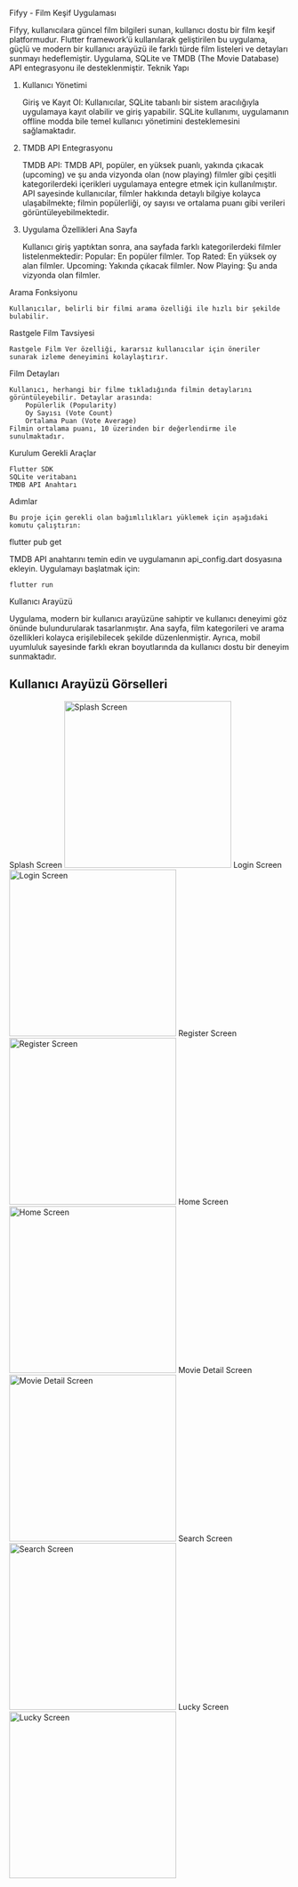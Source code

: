 Fifyy - Film Keşif Uygulaması

Fifyy, kullanıcılara güncel film bilgileri sunan, kullanıcı dostu bir film keşif platformudur. Flutter framework’ü kullanılarak geliştirilen bu uygulama, güçlü ve modern bir kullanıcı arayüzü ile farklı türde film listeleri ve detayları sunmayı hedeflemiştir. Uygulama, SQLite ve TMDB (The Movie Database) API entegrasyonu ile desteklenmiştir.
Teknik Yapı
1. Kullanıcı Yönetimi

    Giriş ve Kayıt Ol:
        Kullanıcılar, SQLite tabanlı bir sistem aracılığıyla uygulamaya kayıt olabilir ve giriş yapabilir.
        SQLite kullanımı, uygulamanın offline modda bile temel kullanıcı yönetimini desteklemesini sağlamaktadır.

2. TMDB API Entegrasyonu

    TMDB API:
        TMDB API, popüler, en yüksek puanlı, yakında çıkacak (upcoming) ve şu anda vizyonda olan (now playing) filmler gibi çeşitli kategorilerdeki içerikleri uygulamaya entegre etmek için kullanılmıştır.
        API sayesinde kullanıcılar, filmler hakkında detaylı bilgiye kolayca ulaşabilmekte; filmin popülerliği, oy sayısı ve ortalama puanı gibi verileri görüntüleyebilmektedir.

3. Uygulama Özellikleri
Ana Sayfa

    Kullanıcı giriş yaptıktan sonra, ana sayfada farklı kategorilerdeki filmler listelenmektedir:
        Popular: En popüler filmler.
        Top Rated: En yüksek oy alan filmler.
        Upcoming: Yakında çıkacak filmler.
        Now Playing: Şu anda vizyonda olan filmler.

Arama Fonksiyonu

    Kullanıcılar, belirli bir filmi arama özelliği ile hızlı bir şekilde bulabilir.

Rastgele Film Tavsiyesi

    Rastgele Film Ver özelliği, kararsız kullanıcılar için öneriler sunarak izleme deneyimini kolaylaştırır.

Film Detayları

    Kullanıcı, herhangi bir filme tıkladığında filmin detaylarını görüntüleyebilir. Detaylar arasında:
        Popülerlik (Popularity)
        Oy Sayısı (Vote Count)
        Ortalama Puan (Vote Average)
    Filmin ortalama puanı, 10 üzerinden bir değerlendirme ile sunulmaktadır.

Kurulum
Gerekli Araçlar

    Flutter SDK
    SQLite veritabanı
    TMDB API Anahtarı

Adımlar

    Bu proje için gerekli olan bağımlılıkları yüklemek için aşağıdaki komutu çalıştırın:

flutter pub get

TMDB API anahtarını temin edin ve uygulamanın api_config.dart dosyasına ekleyin.
Uygulamayı başlatmak için:

    flutter run

Kullanıcı Arayüzü

Uygulama, modern bir kullanıcı arayüzüne sahiptir ve kullanıcı deneyimi göz önünde bulundurularak tasarlanmıştır. Ana sayfa, film kategorileri ve arama özellikleri kolayca erişilebilecek şekilde düzenlenmiştir. Ayrıca, mobil uyumluluk sayesinde farklı ekran boyutlarında da kullanıcı dostu bir deneyim sunmaktadır.

## Kullanıcı Arayüzü Görselleri

Splash Screen
<img src="app_images/1.png" alt="Splash Screen" width="300">
Login Screen
<img src="app_images/2.png" alt="Login Screen" width="300">
Register Screen
<img src="app_images/3.png" alt="Register Screen" width="300">
Home Screen
<img src="app_images/4.png" alt="Home Screen" width="300">
Movie Detail Screen
<img src="app_images/5.png" alt="Movie Detail Screen" width="300">
Search Screen
<img src="app_images/6.png" alt="Search Screen" width="300">
Lucky Screen
<img src="app_images/7.png" alt="Lucky Screen" width="300">
